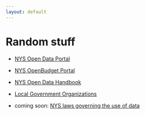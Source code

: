 ```yaml
---
layout: default
---
```



# Random stuff

* [NYS Open Data Portal](https://data.ny.gov)
* [NYS OpenBudget Portal](https://openbudget.ny.gov)
* [NYS Open Data Handbook](http://nys-its.github.io/open-data-handbook/)


* [Local Government Organizations](local-associations.html)
* coming soon: [NYS laws governing the use of data](nys-data-laws.html)

